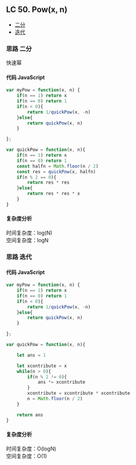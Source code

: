 ## LC 50. Pow(x, n)

- [二分](#思路-二分)
- [迭代](#思路-迭代)

### 思路 二分

快速幂

#### 代码 JavaScript

```JavaScript
var myPow = function(x, n) {
    if(n == 1) return x
    if(n == 0) return 1
    if(n < 0){
        return 1/quickPow(x, -n)
    }else{
        return quickPow(x, n)
    }

};

var quickPow = function(x, n){
    if(n == 1) return x
    if(n == 0) return 1
    const halfn = Math.floor(n / 2)
    const res = quickPow(x, halfn)
    if(n % 2 == 0){
        return res * res
    }else{
        return res * res * x
    }
}

```

#### 复杂度分析

时间复杂度：log(N) </br>
空间复杂度：logN

### 思路 迭代

#### 代码 JavaScript

```JavaScript
var myPow = function(x, n) {
    if(n == 1) return x
    if(n == 0) return 1
    if(n < 0){
        return 1/quickPow(x, -n)
    }else{
        return quickPow(x, n)
    }

};

var quickPow = function(x, n){

    let ans = 1

    let xcontribute = x
    while(n > 0){
        if(n % 2 != 0){
            ans *= xcontribute
        }
        xcontribute = xcontribute * xcontribute
        n = Math.floor(n / 2)
    }

    return ans
}

```

#### 复杂度分析

时间复杂度：O(logN) </br>
空间复杂度：O(1)
